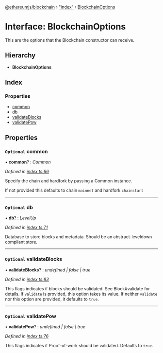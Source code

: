 [@ethereumjs/blockchain](../README.md) › ["index"](../modules/_index_.md) › [BlockchainOptions](_index_.blockchainoptions.md)

# Interface: BlockchainOptions

This are the options that the Blockchain constructor can receive.

## Hierarchy

* **BlockchainOptions**

## Index

### Properties

* [common](_index_.blockchainoptions.md#optional-common)
* [db](_index_.blockchainoptions.md#optional-db)
* [validateBlocks](_index_.blockchainoptions.md#optional-validateblocks)
* [validatePow](_index_.blockchainoptions.md#optional-validatepow)

## Properties

### `Optional` common

• **common**? : *Common*

*Defined in [index.ts:66](https://github.com/ethereumjs/ethereumjs-vm/blob/master/packages/blockchain/src/index.ts#L66)*

Specify the chain and hardfork by passing a Common instance.

If not provided this defaults to chain `mainnet` and hardfork `chainstart`

___

### `Optional` db

• **db**? : *LevelUp*

*Defined in [index.ts:71](https://github.com/ethereumjs/ethereumjs-vm/blob/master/packages/blockchain/src/index.ts#L71)*

Database to store blocks and metadata. Should be an abstract-leveldown compliant store.

___

### `Optional` validateBlocks

• **validateBlocks**? : *undefined | false | true*

*Defined in [index.ts:83](https://github.com/ethereumjs/ethereumjs-vm/blob/master/packages/blockchain/src/index.ts#L83)*

This flags indicates if blocks should be validated. See Block#validate for details. If
`validate` is provided, this option takes its value. If neither `validate` nor this option are
provided, it defaults to `true`.

___

### `Optional` validatePow

• **validatePow**? : *undefined | false | true*

*Defined in [index.ts:76](https://github.com/ethereumjs/ethereumjs-vm/blob/master/packages/blockchain/src/index.ts#L76)*

This flags indicates if Proof-of-work should be validated. Defaults to `true`.
